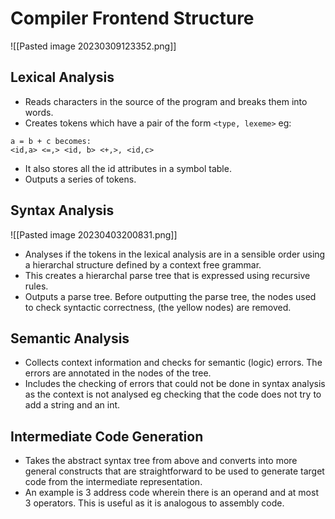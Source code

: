 # Compiler Frontend Structure
![[Pasted image 20230309123352.png]]

## Lexical Analysis
* Reads characters in the source of the program and breaks them into words.
* Creates tokens which have a pair of the form `<type, lexeme>` eg:
```
a = b + c becomes:
<id,a> <=,> <id, b> <+,>, <id,c>
```
* It also stores all the id attributes in a symbol table.
* Outputs a series of tokens.
## Syntax Analysis
![[Pasted image 20230403200831.png]]
* Analyses if the tokens in the lexical analysis are in a sensible order using a hierarchal structure defined by a context free grammar.
* This creates a hierarchal parse tree that is expressed using recursive rules.
* Outputs a parse tree. Before outputting the parse tree, the nodes used to check syntactic correctness, (the yellow nodes) are removed.
## Semantic Analysis
* Collects context information and checks for semantic (logic) errors. The errors are annotated in the nodes of the tree.
* Includes the checking of errors that could not be done in syntax analysis as the context is not analysed eg checking that the code does not try to add a string and an int.

## Intermediate Code Generation 
* Takes the abstract syntax tree from above and converts into more general constructs that are straightforward to be used to generate target code from the intermediate representation.
* An example is 3 address code wherein there is an operand and at most 3 operators. This is useful as it is analogous to assembly code.